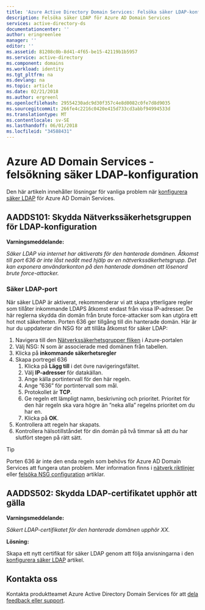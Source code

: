 ```yaml
---
title: 'Azure Active Directory Domain Services: Felsöka säker LDAP-konfiguration | Microsoft Docs'
description: Felsöka säker LDAP för Azure AD Domain Services
services: active-directory-ds
documentationcenter: ''
author: eringreenlee
manager: ''
editor: ''
ms.assetid: 81208c0b-8d41-4f65-be15-42119b1b5957
ms.service: active-directory
ms.component: domains
ms.workload: identity
ms.tgt_pltfrm: na
ms.devlang: na
ms.topic: article
ms.date: 02/21/2018
ms.author: ergreenl
ms.openlocfilehash: 29554230adc9d30f357c4e8d0082c0fe7d8d9035
ms.sourcegitcommit: 266fe4c2216c0420e415d733cd3abbf94994533d
ms.translationtype: MT
ms.contentlocale: sv-SE
ms.lasthandoff: 06/01/2018
ms.locfileid: "34588431"
---
```

# <a name="azure-ad-domain-services---troubleshooting-secure-ldap-configuration"></a>Azure AD Domain Services - felsökning säker LDAP-konfiguration

Den här artikeln innehåller lösningar för vanliga problem när [konfigurera säker LDAP](active-directory-ds-admin-guide-configure-secure-ldap.md) för Azure AD Domain Services.

## <a name="aadds101-secure-ldap-network-security-group-configuration"></a>AADDS101: Skydda Nätverkssäkerhetsgruppen för LDAP-konfiguration

**Varningsmeddelande:**

*Säker LDAP via internet har aktiverats för den hanterade domänen. Åtkomst till port 636 är inte låst nedåt med hjälp av en nätverkssäkerhetsgrupp. Det kan exponera användarkonton på den hanterade domänen att lösenord brute force-attacker.*

### <a name="secure-ldap-port"></a>Säker LDAP-port

När säker LDAP är aktiverat, rekommenderar vi att skapa ytterligare regler som tillåter inkommande LDAPS åtkomst endast från vissa IP-adresser. De här reglerna skydda din domän från brute force-attacker som kan utgöra ett hot mot säkerheten. Porten 636 ger tillgång till din hanterade domän. Här är hur du uppdaterar din NSG för att tillåta åtkomst för säker LDAP:

1. Navigera till den [Nätverkssäkerhetsgrupper fliken](https://portal.azure.com/#blade/HubsExtension/Resources/resourceType/Microsoft.Network%2FNetworkSecurityGroups) i Azure-portalen
2. Välj NSG: N som är associerade med domänen från tabellen.
3. Klicka på **inkommande säkerhetsregler**
4. Skapa portregel 636
   1. Klicka på **Lägg till** i det övre navigeringsfältet.
   2. Välj **IP-adresser** för datakällan.
   3. Ange källa portintervall för den här regeln.
   4. Ange ”636” för portintervall som mål.
   5. Protokollet är **TCP**.
   6. Ge regeln ett lämpligt namn, beskrivning och prioritet. Prioritet för den här regeln ska vara högre än ”neka alla” regelns prioritet om du har en.
   7. Klicka på **OK**.
5. Kontrollera att regeln har skapats.
6. Kontrollera hälsotillståndet för din domän på två timmar så att du har slutfört stegen på rätt sätt.

> [!TIP]
> Porten 636 är inte den enda regeln som behövs för Azure AD Domain Services att fungera utan problem. Mer information finns i [nätverk riktlinjer](active-directory-ds-networking.md) eller [felsöka NSG configuration](active-directory-ds-troubleshoot-nsg.md) artiklar.
>

## <a name="aadds502-secure-ldap-certificate-expiring"></a>AADDS502: Skydda LDAP-certifikatet upphör att gälla

**Varningsmeddelande:**

*Säkert LDAP-certifikatet för den hanterade domänen upphör XX.*

**Lösning:**

Skapa ett nytt certifikat för säker LDAP genom att följa anvisningarna i den [konfigurera säker LDAP](active-directory-ds-admin-guide-configure-secure-ldap.md) artikel.

## <a name="contact-us"></a>Kontakta oss
Kontakta produktteamet Azure Active Directory Domain Services för att [dela feedback eller support](active-directory-ds-contact-us.md).
